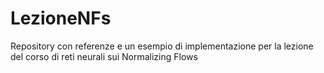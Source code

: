 # LezioneNFs
Repository con referenze e un esempio di implementazione per la lezione del corso di reti neurali sui Normalizing Flows
